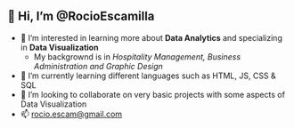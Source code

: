 👋 Hi, I’m @RocioEscamilla
  -  

- 👀 I’m interested in learning more about **Data Analytics** and specializing in **Data Visualization**
  - My backgrownd is in *Hospitality Management, Business Administration and Graphic Design*
- 🌱 I’m currently learning different languages such as HTML, JS, CSS & SQL
- 💞️ I’m looking to collaborate on very basic projects with some aspects of Data Visualization
- 📫 rocio.escam@gmail.com

<!---
RocioEscamilla/RocioEscamilla is a ✨ special ✨ repository because its `README.md` (this file) appears on your GitHub profile.
You can click the Preview link to take a look at your changes.
--->
